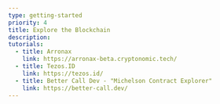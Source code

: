 ```yaml
---
type: getting-started
priority: 4
title: Explore the Blockchain
description:
tutorials:
  - title: Arronax
    link: https://arronax-beta.cryptonomic.tech/
  - title: Tezos.ID
    link: https://tezos.id/
  - title: Better Call Dev - "Michelson Contract Explorer"
    link: https://better-call.dev/
---
```

